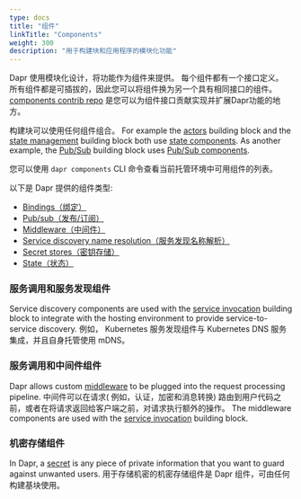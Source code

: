 ```yaml
---
type: docs
title: "组件"
linkTitle: "Components"
weight: 300
description: "用于构建块和应用程序的模块化功能"
---
```


Dapr 使用模块化设计，将功能作为组件来提供。 每个组件都有一个接口定义。  所有组件都是可插拔的，因此您可以将组件换为另一个具有相同接口的组件。 [components contrib repo](https://github.com/dapr/components-contrib) 是您可以为组件接口贡献实现并扩展Dapr功能的地方。

 构建块可以使用任何组件组合。 For example the [actors]({{X12X}}) building block and the [state management]({{X13X}}) building block both use [state components](https://github.com/dapr/components-contrib/tree/master/state).  As another example, the [Pub/Sub]({{X14X}}) building block uses [Pub/Sub components](https://github.com/dapr/components-contrib/tree/master/pubsub).

 您可以使用 `dapr components` CLI 命令查看当前托管环境中可用组件的列表。

 以下是 Dapr 提供的组件类型:

* [Bindings（绑定）](https://github.com/dapr/components-contrib/tree/master/bindings)
* [Pub/sub（发布/订阅）](https://github.com/dapr/components-contrib/tree/master/pubsub)
* [Middleware（中间件）](https://github.com/dapr/components-contrib/tree/master/middleware)
* [Service discovery name resolution（服务发现名称解析）](https://github.com/dapr/components-contrib/tree/master/nameresolution)
* [Secret stores（密钥存储）](https://github.com/dapr/components-contrib/tree/master/secretstores)
* [State（状态）](https://github.com/dapr/components-contrib/tree/master/state)

### 服务调用和服务发现组件
Service discovery components are used with the [service invocation]({{X22X}}) building block to integrate with the hosting environment to provide service-to-service discovery. 例如， Kubernetes 服务发现组件与 Kubernetes DNS 服务集成，并且自身托管使用 mDNS。

### 服务调用和中间件组件
Dapr allows custom [middleware]({{X24X}})  to be plugged into the request processing pipeline. 中间件可以在请求( 例如，认证，加密和消息转换) 路由到用户代码之前，或者在将请求返回给客户端之前，对请求执行额外的操作。 The middleware components are used with the [service invocation]({{X25X}}) building block.

### 机密存储组件
In Dapr, a [secret]({{X28X}}) is any piece of private information that you want to guard against unwanted users. 用于存储机密的机密存储组件是 Dapr 组件，可由任何构建基块使用。
